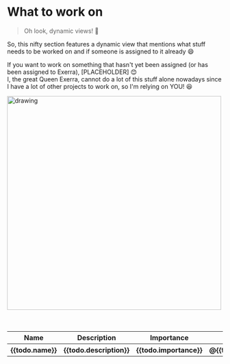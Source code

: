 # What to work on
> Oh look, dynamic views! 🎑

So, this nifty section features a dynamic view that mentions what stuff needs to be worked on and if someone is assigned to it already 😄

If you want to work on something that hasn't yet been assigned (or has been assigned to Exerra), [PLACEHOLDER] 😊<br>
I, the great Queen Exerra, cannot do a lot of this stuff alone nowadays since I have a lot of other projects to work on, so I'm relying on YOU! 😆

<img src="https://techcrunch.com/wp-content/uploads/2015/04/uncle-sam-we-want-you1-kopie_1.png?w=730&crop=1" alt="drawing" width="500"/>
<br>
<br>
<br>

<div id="todo">
  <table>
    <tr>
      <th>Name</th>
      <th>Description</th>
      <th>Importance</th>
      <th>Assigned person</th>
    </tr>
    <tr v-for="todo in thingstodoarray">
      <th>{{todo.name}}</th>
      <th>{{todo.description}}</th>
      <th>{{todo.importance}}</th>
      <th v-if="todo.assigned_person !== 'None'"><a v-bind:href="'https://github.com/' + todo.assigned_person">@{{todo.assigned_person}}</a></th>
      <th v-else>{{todo.assigned_person}}</th>
    </tr>
  </table>
</div>